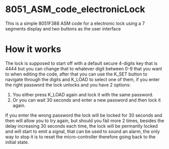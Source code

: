 # 8051_ASM_code_electronicLock
This is a simple 8051F388 ASM code for a electronic lock using a 7 segments display and two buttons as the user interface

# How it works

The lock is supposed to start off with a default secure 4-digits key that is 4444 but you can change that to whatever digit between 0-9 that you want to when editing the code, after that you can use the K_SET button to navigate through the digits and K_LOAD to select one of them, if you enter the right password the lock unlocks and you have 2 options: 

1. You either press K_LOAD again and lock it with the same password.
2. Or you can wait 30 seconds and enter a new password and then lock it again.

If you enter the wrong password the lock will be locked for 30 seconds and then will allow you to try again, but should you fail more 2 times, besides the delay increasing 30 seconds each time, the lock will be permantly locked and will start to emit a signal, that can be used to sound an alarm, the only way to stop it is to reset the micro-controller therefore going back to the initial state.
